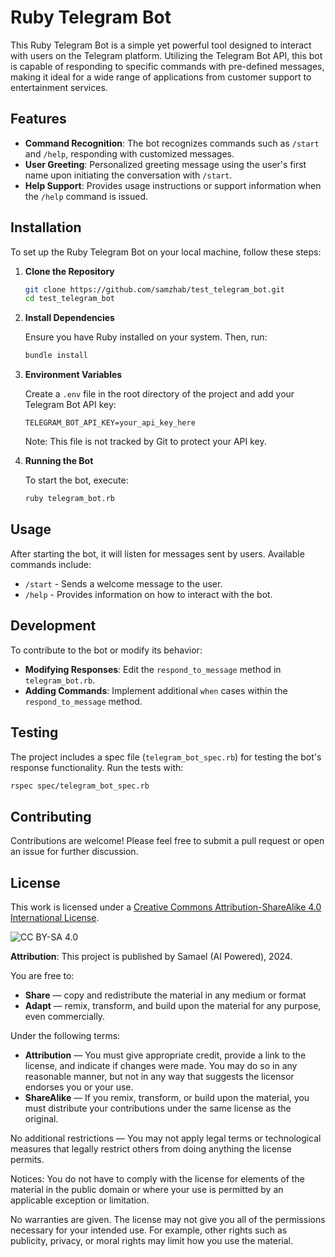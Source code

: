 
# Ruby Telegram Bot

This Ruby Telegram Bot is a simple yet powerful tool designed to interact with users on the Telegram platform. Utilizing the Telegram Bot API, this bot is capable of responding to specific commands with pre-defined messages, making it ideal for a wide range of applications from customer support to entertainment services.

## Features

- **Command Recognition**: The bot recognizes commands such as `/start` and `/help`, responding with customized messages.
- **User Greeting**: Personalized greeting message using the user's first name upon initiating the conversation with `/start`.
- **Help Support**: Provides usage instructions or support information when the `/help` command is issued.

## Installation

To set up the Ruby Telegram Bot on your local machine, follow these steps:

1. **Clone the Repository**
   
   ```bash
   git clone https://github.com/samzhab/test_telegram_bot.git
   cd test_telegram_bot
   ```

2. **Install Dependencies**
   
   Ensure you have Ruby installed on your system. Then, run:
   
   ```bash
   bundle install
   ```

3. **Environment Variables**
   
   Create a `.env` file in the root directory of the project and add your Telegram Bot API key:
   
   ```
   TELEGRAM_BOT_API_KEY=your_api_key_here
   ```

   Note: This file is not tracked by Git to protect your API key.

4. **Running the Bot**

   To start the bot, execute:
   
   ```bash
   ruby telegram_bot.rb
   ```

## Usage

After starting the bot, it will listen for messages sent by users. Available commands include:

- `/start` - Sends a welcome message to the user.
- `/help` - Provides information on how to interact with the bot.

## Development

To contribute to the bot or modify its behavior:

- **Modifying Responses**: Edit the `respond_to_message` method in `telegram_bot.rb`.
- **Adding Commands**: Implement additional `when` cases within the `respond_to_message` method.

## Testing

The project includes a spec file (`telegram_bot_spec.rb`) for testing the bot's response functionality. Run the tests with:

```bash
rspec spec/telegram_bot_spec.rb
```

## Contributing

Contributions are welcome! Please feel free to submit a pull request or open an issue for further discussion.

## License

This work is licensed under a [Creative Commons Attribution-ShareAlike 4.0 International License](http://creativecommons.org/licenses/by-sa/4.0/).

![CC BY-SA 4.0](https://i.creativecommons.org/l/by-sa/4.0/88x31.png)

**Attribution**: This project is published by Samael (AI Powered), 2024.

You are free to:
- **Share** — copy and redistribute the material in any medium or format
- **Adapt** — remix, transform, and build upon the material for any purpose, even commercially.

Under the following terms:
- **Attribution** — You must give appropriate credit, provide a link to the license, and indicate if changes were made. You may do so in any reasonable manner, but not in any way that suggests the licensor endorses you or your use.
- **ShareAlike** — If you remix, transform, or build upon the material, you must distribute your contributions under the same license as the original.

No additional restrictions — You may not apply legal terms or technological measures that legally restrict others from doing anything the license permits.

Notices:
You do not have to comply with the license for elements of the material in the public domain or where your use is permitted by an applicable exception or limitation.

No warranties are given. The license may not give you all of the permissions necessary for your intended use. For example, other rights such as publicity, privacy, or moral rights may limit how you use the material.
